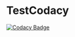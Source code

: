 # TestCodacy

[![Codacy Badge](https://app.codacy.com/project/badge/Grade/9cd7d927d6184b948a5dbd60b3919cd1)](https://www.codacy.com/gh/Eldynn/test-codacy/dashboard?utm_source=github.com&utm_medium=referral&utm_content=Eldynn/test-codacy&utm_campaign=Badge_Grade)

